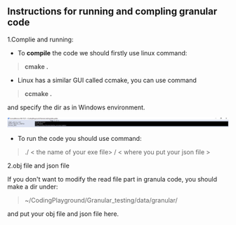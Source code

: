 ## Instructions for running and compling granular code 

1.Complie and running:

* To **compile** the code we should firstly use linux command:
> **cmake .** 

* Linux has a similar GUI called ccmake, you can use command
> **ccmake .**

  and specify the dir as in Windows environment.
  
![alt text](https://github.com/HappyLamb123/Foot-ROBOT/blob/master/img/ccmake2.png "Logo Title Text 1")
* To run the code you should use command:
> ./ < the name of your exe file> / < where you put your json file > 

2.obj file and json file 

If you don't want to modify the read file part in granula code, you should make a dir under:
> ~/CodingPlayground/Granular_testing/data/granular/

and put your obj file and json file here.
